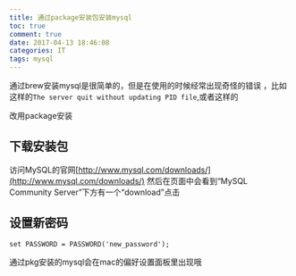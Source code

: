 ```yaml
---
title: 通过package安装包安装mysql
toc: true
comment: true
date: 2017-04-13 18:46:08
categories: IT
tags: mysql
---
```



通过brew安装mysql是很简单的，但是在使用的时候经常出现奇怪的错误
，比如这样的`The server quit without updating PID file`,或者这样的

改用package安装



<!--more-->


## 下载安装包

  访问MySQL的官网[http://www.mysql.com/downloads/](http://www.mysql.com/downloads/) 然后在页面中会看到“MySQL Community Server”下方有一个“download”点击



## 设置新密码

```
set PASSWORD = PASSWORD('new_password');
```



通过pkg安装的mysql会在mac的偏好设置面板里出现哦

